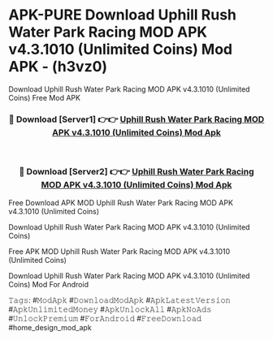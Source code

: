 # APK-PURE Download Uphill Rush Water Park Racing MOD APK v4.3.1010 (Unlimited Coins) Mod APK - (h3vz0)
Download Uphill Rush Water Park Racing MOD APK v4.3.1010 (Unlimited Coins) Free Mod APK

<div align="center">
<h3>🔴 Download [Server1] 👉👉 <a href="https://apk-comot.site?title=Uphill_Rush_Water_Park_Racing_MOD_APK_v4.3.1010_(Unlimited_Coins)">Uphill Rush Water Park Racing MOD APK v4.3.1010 (Unlimited Coins) Mod Apk</a></h3><br>

<h3>🔴 Download [Server2] 👉👉 <a href="https://apk-comot.site?title=Uphill_Rush_Water_Park_Racing_MOD_APK_v4.3.1010_(Unlimited_Coins)">Uphill Rush Water Park Racing MOD APK v4.3.1010 (Unlimited Coins) Mod Apk</a></h3>
</div>


Free Download APK MOD Uphill Rush Water Park Racing MOD APK v4.3.1010 (Unlimited Coins)

Download Uphill Rush Water Park Racing MOD APK v4.3.1010 (Unlimited Coins) 

Free APK MOD Uphill Rush Water Park Racing MOD APK v4.3.1010 (Unlimited Coins) 

Download Uphill Rush Water Park Racing MOD APK v4.3.1010 (Unlimited Coins) Mod For Android

𝚃𝚊𝚐𝚜: #𝙼𝚘𝚍𝙰𝚙𝚔 #𝙳𝚘𝚠𝚗𝚕𝚘𝚊𝚍𝙼𝚘𝚍𝙰𝚙𝚔 #𝙰𝚙𝚔𝙻𝚊𝚝𝚎𝚜𝚝𝚅𝚎𝚛𝚜𝚒𝚘𝚗 #𝙰𝚙𝚔𝚄𝚗𝚕𝚒𝚖𝚒𝚝𝚎𝚍𝙼𝚘𝚗𝚎𝚢 #𝙰𝚙𝚔𝚄𝚗𝚕𝚘𝚌𝚔𝙰𝚕𝚕 #𝙰𝚙𝚔𝙽𝚘𝙰𝚍𝚜 #𝚄𝚗𝚕𝚘𝚌𝚔𝙿𝚛𝚎𝚖𝚒𝚞𝚖 #𝙵𝚘𝚛𝙰𝚗𝚍𝚛𝚘𝚒𝚍 #𝙵𝚛𝚎𝚎𝙳𝚘𝚠𝚗𝚕𝚘𝚊𝚍 #home_design_mod_apk